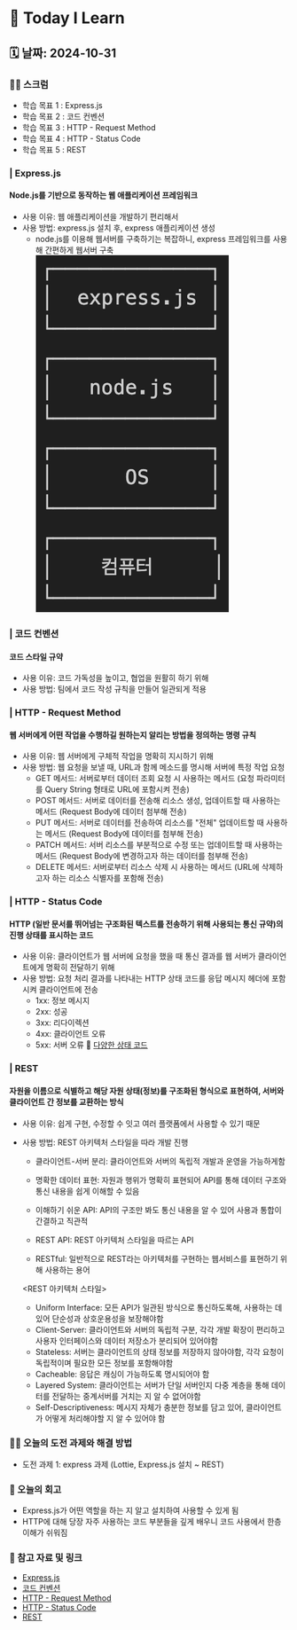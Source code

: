 # 📝 Today I Learn

## 🗓️ 날짜: 2024-10-31

### 🙏🏻 스크럼
- 학습 목표 1 : Express.js
- 학습 목표 2 : 코드 컨벤션
- 학습 목표 3 : HTTP - Request Method
- 학습 목표 4 : HTTP - Status Code
- 학습 목표 5 : REST

### | Express.js
#### Node.js를 기반으로 동작하는 웹 애플리케이션 프레임워크
- 사용 이유: 웹 애플리케이션을 개발하기 편리해서
- 사용 방법: express.js 설치 후, express 애플리케이션 생성
    - node.js를 이용해 웹서버를 구축하기는 복잡하니, express 프레임워크를 사용해 간편하게 웹서버 구축
        ![alt express.js](express_js.png)    
   
    
### | 코드 컨벤션
#### 코드 스타일 규약
- 사용 이유: 코드 가독성을 높이고, 협업을 원활히 하기 위해
- 사용 방법: 팀에서 코드 작성 규칙을 만들어 일관되게 적용

### | HTTP - Request Method
#### 웹 서버에게 어떤 작업을 수행하길 원하는지 알리는 방법을 정의하는 명령 규칙
- 사용 이유: 웹 서버에게 구체적 작업을 명확히 지시하기 위해
- 사용 방법: 웹 요청을 보낼 때, URL과 함께 메소드를 명시해 서버에 특정 작업 요청
    - GET 메서드: 서버로부터 데이터 조회 요청 시 사용하는 메서드 (요청 파라미터를 Query String 형태로 URL에 포함시켜 전송)
    - POST 메서드: 서버로 데이터를 전송해 리소스 생성, 업데이트할 때 사용하는 메서드 (Request Body에 데이터 첨부해 전송)
    - PUT 메서드: 서버로 데이터를 전송하여 리소스를 "전체" 업데이트할 때 사용하는 메서드 (Request Body에 데이터를 첨부해 전송)
    - PATCH 메서드: 서버 리소스를 부분적으로 수정 또는 업데이트할 때 사용하는 메서드 (Request Body에 변경하고자 하는 데이터를 첨부해 전송)
    - DELETE 메서드: 서버로부터 리소스 삭제 시 사용하는 메서드 (URL에 삭제하고자 하는 리소스 식별자를 포함해 전송)

### | HTTP - Status Code
#### HTTP (일반 문서를 뛰어넘는 구조화된 텍스트를 전송하기 위해 사용되는 통신 규약)의 진행 상태를 표시하는 코드
- 사용 이유: 클라이언트가 웹 서버에 요청을 했을 때  통신 결과를 웹 서버가 클라이언트에게 명확히 전달하기 위해
- 사용 방법: 요청 처리 결과를 나타내는 HTTP 상태 코드를 응답 메시지 헤더에 포함시켜 클라이언트에 전송
    - 1xx: 정보 메시지
    - 2xx: 성공
    - 3xx: 리다이렉션
    - 4xx: 클라이언트 오류
    - 5xx: 서버 오류
    🔗 [다양한 상태 코드](https://developer.mozilla.org/ko/docs/Web/HTTP/Status)

### | REST
#### 자원을 이름으로 식별하고 해당 자원 상태(정보)를 구조화된 형식으로 표현하여, 서버와 클라이언트 간 정보를 교환하는 방식
- 사용 이유: 쉽게 구현, 수정할 수 잇고 여러 플랫폼에서 사용할 수 있기 때문
- 사용 방법: REST 아키텍처 스타일을 따라 개발 진행
    - 클라이언트-서버 분리: 클라이언트와 서버의 독립적 개발과 운영을 가능하게함
    - 명확한 데이터 표현: 자원과 행위가 명확히 표현되어 API를 통해 데이터 구조와 통신 내용을 쉽게 이해할 수 있음
    - 이해하기 쉬운 API: API의 구조만 봐도 통신 내용을 알 수 있어 사용과 통합이 간결하고 직관적

    - REST API: REST 아키텍처 스타일을 따르는 API
    - RESTful: 일반적으로 REST라는 아키텍처를 구현하는 웹서비스를 표현하기 위해 사용하는 용어

    <REST 아키텍처 스타일>
    - Uniform Interface: 모든 API가 일관된 방식으로  통신하도록해, 사용하는 데 있어 단순성과 상호운용성을 보장해야함
    - Client-Server: 클라이언트와 서버의 독립적 구분, 각각 개발 확장이 편리하고 사용자 인터페이스와 데이터 저장소가 분리되어 있어야함
    - Stateless: 서버는 클라이언트의 상태 정보를 저장하지 않아야함, 각각 요청이 독립적이며 필요한 모든 정보를 포함해야함
    - Cacheable: 응답은 캐싱이 가능하도록 명시되어야 함
    - Layered System: 클라이언트는 서버가 단일 서버인지 다중 계층을 통해 데이터를 전달하는 중계서버를 거치는 지 알 수 없어야함 
    - Self-Descriptiveness: 메시지 자체가 충분한 정보를 담고 있어, 클라이언트가 어떻게 처리해야할 지 알 수 있어야 함

### ✊🏻 오늘의 도전 과제와 해결 방법
- 도전 과제 1: express 과제 (Lottie, Express.js 설치 ~ REST)

### 💭 오늘의 회고
- Express.js가 어떤 역할을 하는 지 알고 설치하여 사용할 수 있게 됨
- HTTP에 대해 당장 자주 사용하는 코드 부분들을 깊게 배우니 코드 사용에서 한층 이해가 쉬워짐

### 🔗 참고 자료 및 링크
- [Express.js](https://www.notion.so/adapterz/Express-js-12d394a4806180cf90f3e86859518550?pvs=4)
- [코드 컨벤션](https://www.notion.so/adapterz/12d394a4806180a39074d4598edc8154?pvs=4)
- [HTTP - Request Method](https://www.notion.so/adapterz/HTTP-Request-Method-12d394a4806180449334fea5c5ed529a?pvs=4)
- [HTTP - Status Code](https://www.notion.so/adapterz/HTTP-Status-Code-12d394a4806180f78e19dab7f2c47bf5?pvs=4)
- [REST](https://www.notion.so/adapterz/REST-12d394a48061804095a0cbf012887c38?pvs=4)